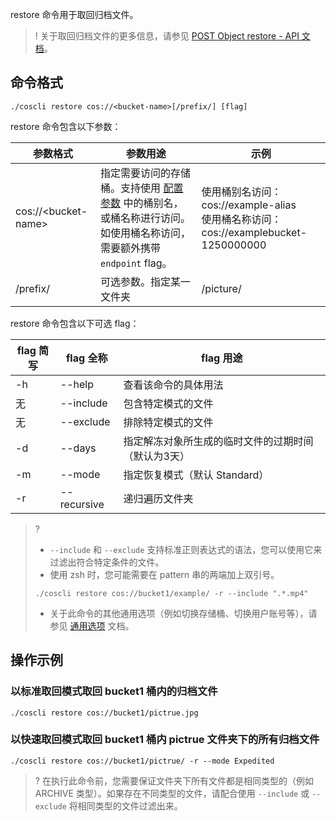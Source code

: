 restore 命令用于取回归档文件。
>! 关于取回归档文件的更多信息，请参见 [POST Object restore - API 文档](https://cloud.tencent.com/document/product/436/12633)。

## 命令格式

```plaintext
./coscli restore cos://<bucket-name>[/prefix/] [flag]
```


restore 命令包含以下参数：

| 参数格式  | 参数用途     | 示例                |
| --------- | ------------- | ------------------------ |
 cos://&lt;bucket-name&gt; | 指定需要访问的存储桶。支持使用 [配置参数](https://cloud.tencent.com/document/product/436/63144#.E9.85.8D.E7.BD.AE.E5.8F.82.E6.95.B0) 中的桶别名，或桶名称进行访问。如使用桶名称访问，需要额外携带 `endpoint` flag。  |使用桶别名访问：cos://example-alias<br>使用桶名称访问：cos://examplebucket-1250000000  |
| /prefix/          | 可选参数。指定某一文件夹 | /picture/ |

restore 命令包含以下可选 flag：

| flag 简写 | flag 全称     | flag 用途                         |
| --------- | ------------- | --------------------------------- |
| -h |  --help |   查看该命令的具体用法  |
|     无      | --include     | 包含特定模式的文件                |
|     无      | --exclude     | 排除特定模式的文件                |
| -d        | --days        | 指定解冻对象所生成的临时文件的过期时间（默认为3天） |
| -m        | --mode        | 指定恢复模式（默认 Standard）      |
| -r        | --recursive   | 递归遍历文件夹                  |

>?
> - `--include` 和 `--exclude` 支持标准正则表达式的语法，您可以使用它来过滤出符合特定条件的文件。
> - 使用 zsh 时，您可能需要在 pattern 串的两端加上双引号。
> ```
> ./coscli restore cos://bucket1/example/ -r --include ".*.mp4"
> ```
>- 关于此命令的其他通用选项（例如切换存储桶、切换用户账号等），请参见 [通用选项](https://cloud.tencent.com/document/product/436/71763) 文档。


## 操作示例

### 以标准取回模式取回 bucket1 桶内的归档文件

```plaintext
./coscli restore cos://bucket1/pictrue.jpg
```

### 以快速取回模式取回 bucket1 桶内 pictrue 文件夹下的所有归档文件

```plaintext
./coscli restore cos://bucket1/pictrue/ -r --mode Expedited
```

>? 在执行此命令前，您需要保证文件夹下所有文件都是相同类型的（例如 ARCHIVE 类型）。如果存在不同类型的文件，请配合使用 `--include` 或 `--exclude` 将相同类型的文件过滤出来。
>

